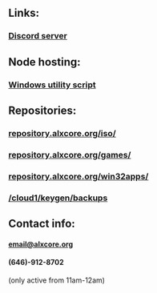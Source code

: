 ## Links:

### [Discord server](https://alxcore.org/discord)

## Node hosting:

### [Windows utility script](https://windows.alxcore.org)

## Repositories:

### [repository.alxcore.org/iso/](/repo/iso/)

### [repository.alxcore.org/games/](/repo/games/)

### [repository.alxcore.org/win32apps/](/repo/win32apps/)

### [/cloud1/keygen/backups](/main/repo/backups/)

## Contact info:

#### email@alxcore.org

#### (646)-912-8702

(only active from 11am-12am)
